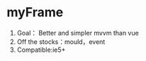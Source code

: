 # myFrame 
1. Goal： Better and simpler mvvm than vue
2. Off the stocks：mould，event
3. Compatible:ie5+
